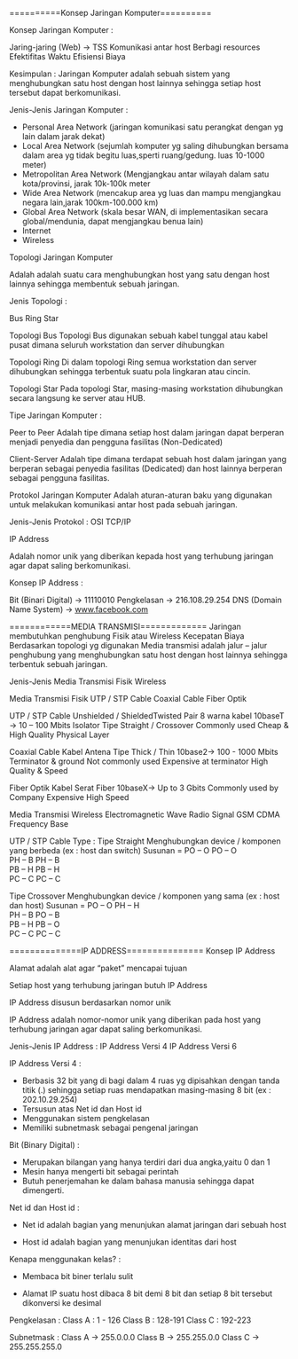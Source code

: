 ==========Konsep Jaringan Komputer==========

Konsep Jaringan Komputer :

Jaring-jaring (Web) -> TSS
Komunikasi antar host
Berbagi resources
Efektifitas Waktu
Efisiensi Biaya

Kesimpulan : Jaringan Komputer adalah
sebuah sistem yang menghubungkan satu host
dengan host lainnya sehingga setiap host
tersebut dapat berkomunikasi.

Jenis-Jenis Jaringan
Komputer :
- Personal Area Network (jaringan komunikasi satu perangkat dengan yg lain dalam jarak dekat)
- Local Area Network (sejumlah komputer yg saling dihubungkan bersama dalam area yg tidak begitu luas,sperti ruang/gedung. luas 10-1000 meter)
- Metropolitan Area Network (Mengjangkau antar wilayah dalam satu kota/provinsi, jarak 10k-100k meter
- Wide Area Network (mencakup area yg luas dan mampu mengjangkau negara lain,jarak 100km-100.000 km)
- Global Area Network (skala besar WAN, di implementasikan secara global/mendunia, dapat mengjangkau benua lain)
- Internet
- Wireless

Topologi Jaringan Komputer

Adalah adalah suatu cara menghubungkan
host yang satu dengan host lainnya sehingga
membentuk sebuah jaringan.

Jenis Topologi :

Bus
Ring
Star

Topologi Bus
Topologi Bus digunakan sebuah kabel tunggal
atau kabel pusat dimana seluruh workstation dan
server dihubungkan

Topologi Ring
Di dalam topologi Ring semua workstation
dan server dihubungkan sehingga terbentuk
suatu pola lingkaran atau cincin.

Topologi Star
Pada topologi Star, masing-masing workstation
dihubungkan secara langsung ke server atau
HUB.

Tipe Jaringan Komputer :

Peer to Peer
Adalah tipe dimana setiap host dalam jaringan
dapat berperan menjadi penyedia dan
pengguna fasilitas (Non-Dedicated)

Client-Server
Adalah tipe dimana terdapat sebuah host
dalam jaringan yang berperan sebagai
penyedia fasilitas (Dedicated) dan host lainnya
berperan sebagai pengguna fasilitas.


Protokol Jaringan Komputer
Adalah aturan-aturan baku yang digunakan
untuk melakukan komunikasi antar host pada
sebuah jaringan.

Jenis-Jenis Protokol :
OSI
TCP/IP

IP Address

Adalah nomor unik yang diberikan kepada
host yang terhubung jaringan agar dapat saling
berkomunikasi.

Konsep IP Address :

Bit (Binari Digital) -> 11110010
Pengkelasan -> 216.108.29.254
DNS (Domain Name System) -> www.facebook.com

============MEDIA TRANSMISI=============
Jaringan membutuhkan penghubung
Fisik atau Wireless
Kecepatan
Biaya
Berdasarkan topologi yg digunakan
Media transmisi adalah jalur – jalur penghubung yang menghubungkan satu host dengan host lainnya sehingga terbentuk sebuah jaringan.

Jenis-Jenis Media Transmisi
Fisik
Wireless

Media Transmisi Fisik
UTP / STP Cable
Coaxial Cable
Fiber Optik

UTP / STP Cable
Unshielded  / ShieldedTwisted Pair
8 warna kabel
10baseT -> 10 – 100 Mbits
Isolator
Tipe Straight / Crossover
Commonly used
Cheap & High Quality
Physical Layer

Coaxial Cable
Kabel Antena
Tipe Thick / Thin
10base2-> 100 - 1000 Mbits
Terminator & ground
Not commonly used
Expensive at terminator
High Quality & Speed

Fiber Optik
Kabel Serat Fiber
10baseX-> Up to 3 Gbits
Commonly used by Company
Expensive
High Speed

Media Transmisi Wireless
Electromagnetic Wave
Radio Signal
GSM
CDMA
Frequency Base

UTP / STP Cable Type :
Tipe Straight
Menghubungkan device / komponen yang berbeda (ex : host dan switch)
Susunan =
PO – O	PO – O	
PH – B		PH – B	
PB – H		PB – H	
PC – C		PC – C

Tipe Crossover
Menghubungkan device / komponen yang sama (ex : host dan host)
Susunan =
PO – O	PH – H	
PH – B		PO – B	
PB – H		PB – O	
PC – C		PC – C

==============IP ADDRESS===============
Konsep IP Address

Alamat adalah alat agar “paket” mencapai
tujuan

Setiap host yang terhubung jaringan butuh IP
Address

IP Address disusun berdasarkan nomor unik

IP Address adalah nomor-nomor unik 
yang diberikan pada host yang terhubung 
jaringan agar dapat saling berkomunikasi.

Jenis-Jenis IP Address :
IP Address Versi 4
IP Address Versi 6

IP Address Versi 4 :
- Berbasis 32 bit yang di bagi dalam 4 ruas yg
dipisahkan dengan tanda titik (.) sehingga
setiap ruas mendapatkan masing-masing 8 bit
(ex : 202.10.29.254)
- Tersusun atas Net id dan Host id
- Menggunakan sistem pengkelasan
- Memiliki subnetmask sebagai pengenal
  jaringan

Bit (Binary Digital) :
- Merupakan bilangan yang hanya terdiri dari
dua angka,yaitu 0 dan 1
- Mesin hanya mengerti bit sebagai perintah
- Butuh penerjemahan ke dalam bahasa manusia
sehingga dapat dimengerti.

Net id dan Host id :
- Net id adalah bagian yang menunjukan alamat
jaringan dari sebuah host

- Host id adalah bagian yang menunjukan
identitas dari host

Kenapa menggunakan kelas? :
- Membaca bit biner terlalu sulit

- Alamat IP suatu host dibaca 8 bit demi 8 bit
dan setiap 8 bit tersebut dikonversi ke desimal

Pengkelasan :
Class A : 1 - 126
Class B : 128-191
Class C : 192-223

Subnetmask :
Class A -> 255.0.0.0
Class B -> 255.255.0.0
Class C -> 255.255.255.0
